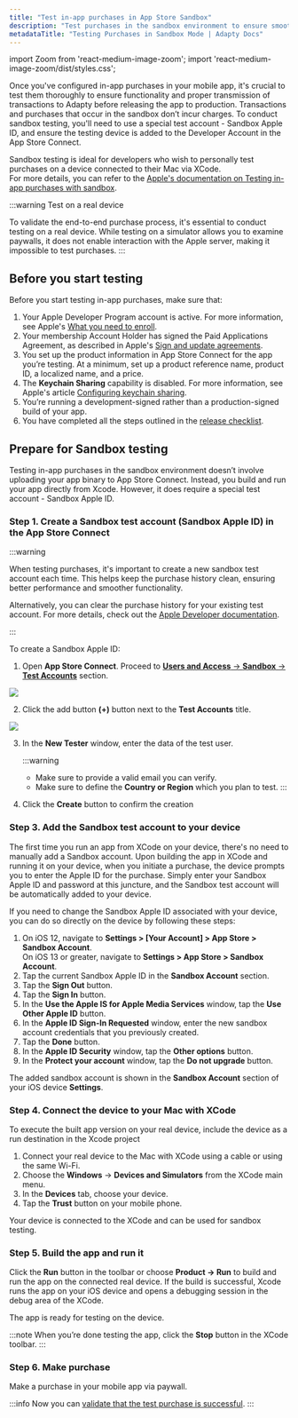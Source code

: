 ```yaml
---
title: "Test in-app purchases in App Store Sandbox"
description: "Test purchases in the sandbox environment to ensure smooth transactions."
metadataTitle: "Testing Purchases in Sandbox Mode | Adapty Docs"
---
```


import Zoom from 'react-medium-image-zoom';
import 'react-medium-image-zoom/dist/styles.css';

Once you've configured in-app purchases in your mobile app, it's crucial to test them thoroughly to ensure functionality and proper transmission of transactions to Adapty before releasing the app to production. Transactions and purchases that occur in the sandbox don’t incur charges. To conduct sandbox testing, you'll need to use a special test account - Sandbox Apple ID, and ensure the testing device is added to the Developer Account in the App Store Connect. 

Sandbox testing is ideal for developers who wish to personally test purchases on a device connected to their Mac via XCode.  
For more details, you can refer to the [Apple's documentation on Testing in-app purchases with sandbox](https://developer.apple.com/documentation/storekit/in-app_purchase/testing_in-app_purchases_with_sandbox).

:::warning
Test on a real device

To validate the end-to-end purchase process, it's essential to conduct testing on a real device. While testing on a simulator allows you to examine paywalls, it does not enable interaction with the Apple server, making it impossible to test purchases.
:::

## Before you start testing

Before you start testing in-app purchases, make sure that:

1. Your Apple Developer Program account is active. For more information, see Apple's [What you need to enroll](https://developer.apple.com/programs/enroll).
2. Your membership Account Holder has signed the Paid Applications Agreement, as described in Apple's [Sign and update agreements](https://developer.apple.com/help/app-store-connect/manage-agreements/sign-and-update-agreements).
3. You set up the product information in App Store Connect for the app you’re testing. At a minimum, set up a product reference name, product ID, a localized name, and a price.
4. The **Keychain Sharing** capability is disabled. For more information, see Apple's article [Configuring keychain sharing](https://developer.apple.com/documentation/xcode/configuring-keychain-sharing).
5. You’re running a development-signed rather than a production-signed build of your app. 
6. You have completed all the steps outlined in the [release checklist](release-checklist).

## Prepare for Sandbox testing

Testing in-app purchases in the sandbox environment doesn’t involve uploading your app binary to App Store Connect. Instead, you build and run your app directly from Xcode. However, it does require a special test account -  Sandbox Apple ID.

### Step 1. Create a Sandbox test account  (Sandbox Apple ID) in the App Store Connect

:::warning

When testing purchases, it's important to create a new sandbox test account each time. This helps keep the purchase history clean, ensuring better performance and smoother functionality.

Alternatively, you can clear the purchase history for your existing test account. For more details, check out the [Apple Developer documentation](https://developer.apple.com/documentation/storekit/in-app_purchase/testing_in-app_purchases_with_sandbox/#3894622).

:::

To create a Sandbox Apple ID:

1. Open **App Store Connect**. Proceed to [**Users and Access** → **Sandbox**  → **Test Accounts**](https://appstoreconnect.apple.com/access/users/sandbox) section.

   

<Zoom>
  <img src={require('./img/7c1fdd0-apple_test_account.webp').default}
  style={{
    border: '1px solid #727272', /* border width and color */
    width: '700px', /* image width */
    display: 'block', /* for alignment */
    margin: '0 auto' /* center alignment */
  }}
/>
</Zoom>



2. Click the add button  **(+)** button next to the **Test Accounts** title.

   

<Zoom>
  <img src={require('./img/57c3a7c-apple_new_test_account.webp').default}
  style={{
    border: '1px solid #727272', /* border width and color */
    width: '700px', /* image width */
    display: 'block', /* for alignment */
    margin: '0 auto' /* center alignment */
  }}
/>
</Zoom>



3. In the **New Tester** window, enter the data of the test user.

   :::warning
   - Make sure to provide a valid email you can verify.
   - Make sure to define the **Country or Region** which you plan to test.
   :::
4. Click the **Create** button to confirm the creation

### Step 3. Add the Sandbox test account to your device

The first time you run an app from XCode on your device, there's no need to manually add a Sandbox account. Upon building the app in XCode and running it on your device, when you initiate a purchase, the device prompts you to enter the Apple ID for the purchase. Simply enter your Sandbox Apple ID and password at this juncture, and the Sandbox test account will be automatically added to your device.

If you need to change the Sandbox Apple ID associated with your device, you can do so directly on the device by following these steps:

1. On iOS 12, navigate to **Settings > [Your Account] > App Store > Sandbox Account**.  
   On iOS 13 or greater, navigate to **Settings > App Store > Sandbox Account**.
2. Tap the current Sandbox Apple ID in the **Sandbox Account** section.
3. Tap the **Sign Out** button.
4. Tap the **Sign In** button.
5. In the **Use the Apple IS for Apple Media Services** window, tap the **Use Other Apple ID** button.
6. In the **Apple ID Sign-In Requested** window, enter the new sandbox account credentials that you previously created. 
7. Tap the **Done** button.
8. In the **Apple ID Security** window, tap the **Other options** button.
9. In the **Protect your account** window, tap the **Do not upgrade** button.

The added sandbox account is shown in the **Sandbox Account** section of your iOS device **Settings**.

### Step 4. Connect the device to your Mac with XCode

To execute the built app version on your real device, include the device as a run destination in the Xcode project

1. Connect your real device to the Mac with XCode using a cable or using the same Wi-Fi.
2. Choose the **Windows** -> **Devices and Simulators** from the XCode main menu.
3. In the **Devices** tab, choose your device.
4. Tap the **Trust** button on your mobile phone.

Your device is connected to the XCode and can be used for sandbox testing.

### Step 5. Build the app and run it

Click the **Run** button in the toolbar or choose **Product -> Run** to build and run the app on the connected real device. If the build is successful, Xcode runs the app on your iOS device and opens a debugging session in the debug area of the XCode. 

The app is ready for testing on the device.

:::note
When you’re done testing the app, click the **Stop** button in the XCode toolbar.
:::

### Step 6. Make purchase

Make a purchase in your mobile app via paywall.

:::info
Now you can [validate that the test purchase is successful](validate-test-purchases).
:::